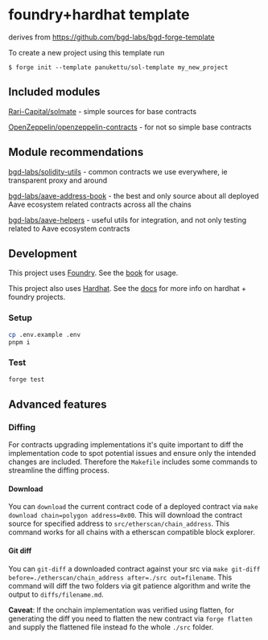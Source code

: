 # foundry+hardhat template

derives from https://github.com/bgd-labs/bgd-forge-template

To create a new project using this template run

```shell
$ forge init --template panukettu/sol-template my_new_project
```

## Included modules

[Rari-Capital/solmate](https://github.com/Rari-Capital/solmate) - simple sources for base contracts

[OpenZeppelin/openzeppelin-contracts](https://github.com/OpenZeppelin/openzeppelin-contracts-upgradeable) - for not so simple base contracts

## Module recommendations

[bgd-labs/solidity-utils](https://github.com/bgd-labs/solidity-utils) - common contracts we use everywhere, ie transparent proxy and around

[bgd-labs/aave-address-book](https://github.com/bgd-labs/aave-address-book) - the best and only source about all deployed Aave ecosystem related contracts across all the chains

[bgd-labs/aave-helpers](https://github.com/bgd-labs/aave-helpers) - useful utils for integration, and not only testing related to Aave ecosystem contracts

## Development

This project uses [Foundry](https://getfoundry.sh). See the [book](https://book.getfoundry.sh) for usage.

This project also uses [Hardhat](https://hardhat.org/). See the [docs](https://hardhat.org/hardhat-runner/docs/advanced/hardhat-and-foundry) for more info on hardhat + foundry projects.

### Setup

```sh
cp .env.example .env
pnpm i
```

### Test

```sh
forge test
```

## Advanced features

### Diffing

For contracts upgrading implementations it's quite important to diff the implementation code to spot potential issues and ensure only the intended changes are included.
Therefore the `Makefile` includes some commands to streamline the diffing process.

#### Download

You can `download` the current contract code of a deployed contract via `make download chain=polygon address=0x00`. This will download the contract source for specified address to `src/etherscan/chain_address`. This command works for all chains with a etherscan compatible block explorer.

#### Git diff

You can `git-diff` a downloaded contract against your src via `make git-diff before=./etherscan/chain_address after=./src out=filename`. This command will diff the two folders via git patience algorithm and write the output to `diffs/filename.md`.

**Caveat**: If the onchain implementation was verified using flatten, for generating the diff you need to flatten the new contract via `forge flatten` and supply the flattened file instead fo the whole `./src` folder.
